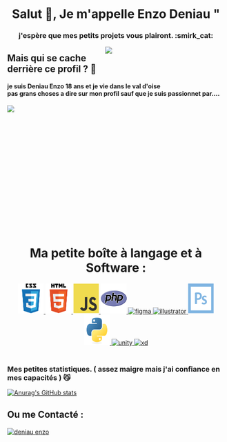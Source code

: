 
<h1 align="center">
Salut 👋, Je m'appelle Enzo Deniau "</h1>
<h3 align="center">j'espère que mes petits projets vous plairont. :smirk_cat:</h3>

<div width=50% height=20%>
<img align="right"width=55% src="https://i.pinimg.com/originals/81/79/b5/8179b530237c2c657e2b17bd4b00c02e.gif" />
</div>



## Mais qui se cache derrière ce profil ? :thinking: 
<h4>je suis Deniau Enzo 18 ans et je vie dans le val d'oise
 </br> pas grans choses a dire sur mon profil sauf que je suis passionnet par.... </h4>
<img align="left" width=40% src="https:https://static01.nyt.com/images/2020/01/01/business/01Techfix-print/01Techfix-print-articleLarge.gif?quality=90&auto=webp" />



<h1 align=" center"     >  <br>  <br> <br> <br> <br> <br> <br> <br> <br>    Ma petite boîte à langage et à Software :</h1>
<p align="center "> <a href="https://www.w3schools.com/css/" target="_blank" rel="noreferrer"> <img src="https://raw.githubusercontent.com/devicons/devicon/master/icons/css3/css3-original-wordmark.svg" alt="css3" width="60" height="70"/> </a> <a href="https://www.w3.org/html/" target="_blank" rel="noreferrer"> <img src="https://raw.githubusercontent.com/devicons/devicon/master/icons/html5/html5-original-wordmark.svg" alt="html5" width="60" height="70"/> </a> <a href="https://developer.mozilla.org/en-US/docs/Web/JavaScript" target="_blank" rel="noreferrer"> <img src="https://raw.githubusercontent.com/devicons/devicon/master/icons/javascript/javascript-original.svg" alt="javascript" width="60" height="70"/> </a> <a href="https://www.php.net" target="_blank" rel="noreferrer"> <img src="https://raw.githubusercontent.com/devicons/devicon/master/icons/php/php-original.svg" alt="php" width="60" height="70"/> </a> <a href="https://www.figma.com/" target="_blank" rel="noreferrer"> <img src="https://www.vectorlogo.zone/logos/figma/figma-icon.svg" alt="figma" width="60" height="70"/> </a> <a href="https://www.adobe.com/in/products/illustrator.html" target="_blank" rel="noreferrer"> <img src="https://www.vectorlogo.zone/logos/adobe_illustrator/adobe_illustrator-icon.svg" alt="illustrator" width="60" height="70"/> </a> <a href="https://www.photoshop.com/en" target="_blank" rel="noreferrer"> <img src="https://raw.githubusercontent.com/devicons/devicon/master/icons/photoshop/photoshop-line.svg" alt="photoshop" width="60" height="70"/> </a> <a href="https://www.python.org" target="_blank" rel="noreferrer"> <img src="https://raw.githubusercontent.com/devicons/devicon/master/icons/python/python-original.svg" alt="python" width="60" height="70"/> </a> <a href="https://unity.com/" target="_blank" rel="noreferrer"> <img src="https://www.vectorlogo.zone/logos/unity3d/unity3d-icon.svg" alt="unity" width="60" height="70"/> </a> <a href="https://www.adobe.com/products/xd.html" target="_blank" rel="noreferrer"> <img src="https://cdn.worldvectorlogo.com/logos/adobe-xd.svg" alt="xd" width="60" height="70"/> </a> </p>




  
  
<h3> <br>      Mes petites statistiques. ( assez maigre mais j'ai confiance en mes capacités ) 😼 </h3>

[![Anurag's GitHub stats](https://github-readme-stats.vercel.app/api?username=Enzdo)](https://github.com/Enzdo/github-readme-stats)


<h2 align="left">Ou me Contacté :</h2>
<p align="left">
<a href="https://www.linkedin.com/in/deniau-enzo-29872221a" target="blank"><img align="center" src="https://raw.githubusercontent.com/rahuldkjain/github-profile-readme-generator/master/src/images/icons/Social/linked-in-alt.svg" alt="deniau enzo" height="60" width="70" /></a>
</p>


